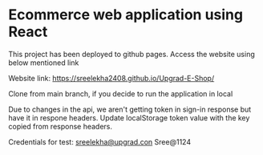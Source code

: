 # Ecommerce web application using React

This project has been deployed to github pages. Access the website using below mentioned link

Website link: https://sreelekha2408.github.io/Upgrad-E-Shop/

Clone from main branch, if you decide to run the application in local

Due to changes in the api, we aren't getting token in sign-in response but have it in respone headers. Update localStorage token value with the key copied from response headers.

Credentials for test:
sreelekha@upgrad.con
Sree@1124
